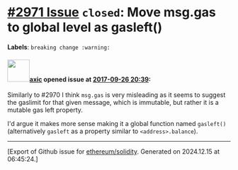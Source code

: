 # [\#2971 Issue](https://github.com/ethereum/solidity/issues/2971) `closed`: Move msg.gas to global level as gasleft()
**Labels**: `breaking change :warning:`


#### <img src="https://avatars.githubusercontent.com/u/20340?v=4" width="50">[axic](https://github.com/axic) opened issue at [2017-09-26 20:39](https://github.com/ethereum/solidity/issues/2971):

Similarly to #2970 I think `msg.gas` is very misleading as it seems to suggest the gaslimit for that given message, which is immutable, but rather it is a mutable gas left property.

I'd argue it makes more sense making it a global function named `gasleft()` (alternatively `gasleft` as a property similar to `<address>.balance`).




-------------------------------------------------------------------------------



[Export of Github issue for [ethereum/solidity](https://github.com/ethereum/solidity). Generated on 2024.12.15 at 06:45:24.]
